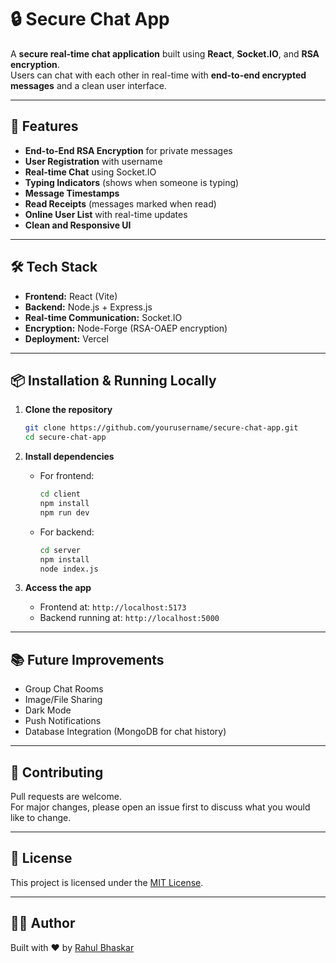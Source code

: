 # 🔒 Secure Chat App

A **secure real-time chat application** built using **React**, **Socket.IO**, and **RSA encryption**.  
Users can chat with each other in real-time with **end-to-end encrypted messages** and a clean user interface.

---

## 🚀 Features

-  **End-to-End RSA Encryption** for private messages
-  **User Registration** with username
-  **Real-time Chat** using Socket.IO
-  **Typing Indicators** (shows when someone is typing)
-  **Message Timestamps**
-  **Read Receipts** (messages marked when read)
-  **Online User List** with real-time updates
-  **Clean and Responsive UI**

---

## 🛠️ Tech Stack

- **Frontend:** React (Vite)
- **Backend:** Node.js + Express.js
- **Real-time Communication:** Socket.IO
- **Encryption:** Node-Forge (RSA-OAEP encryption)
- **Deployment:** Vercel

---

## 📦 Installation & Running Locally

1. **Clone the repository**
   ```bash
   git clone https://github.com/yourusername/secure-chat-app.git
   cd secure-chat-app
   ```

2. **Install dependencies**

   - For frontend:
     ```bash
     cd client
     npm install
     npm run dev
     ```

   - For backend:
     ```bash
     cd server
     npm install
     node index.js
     ```

3. **Access the app**
   - Frontend at: `http://localhost:5173`
   - Backend running at: `http://localhost:5000`


---
## 📚 Future Improvements

-  Group Chat Rooms
-  Image/File Sharing
-  Dark Mode
-  Push Notifications
-  Database Integration (MongoDB for chat history)

---

## 🤝 Contributing

Pull requests are welcome.  
For major changes, please open an issue first to discuss what you would like to change.

---

## 📜 License

This project is licensed under the [MIT License](LICENSE).

---

## 🧑‍💻 Author

Built with ❤️ by [Rahul Bhaskar](https://github.com/Rhlbhskr)
